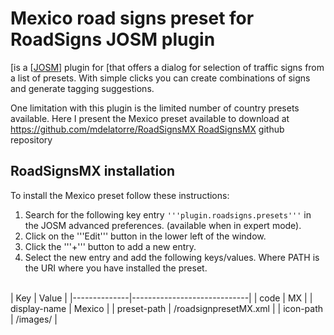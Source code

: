 # Mexico road signs preset for RoadSigns JOSM plugin


[is a [[JOSM]([JOSM/Plugins/RoadSigns|RoadSigns]])] plugin for [that offers a dialog for selection of traffic signs from a list of presets. With simple clicks you can create combinations of signs and generate tagging suggestions.

One limitation with this plugin is the limited number of country presets available. Here I present the Mexico preset available to download at [https://github.com/mdelatorre/RoadSignsMX RoadSignsMX]([OSM]]) github repository 

## RoadSignsMX installation 


To install the Mexico preset follow these instructions:
<br />
1. Search for the following key entry <code>'''plugin.roadsigns.presets'''</code> in the JOSM advanced preferences. (available when in expert mode).
2. Click on the '''Edit''' button in the lower left of the window.
3. Click the '''+''' button to add a new entry.
4. Select the new entry and add the following keys/values. Where PATH is the URI where you have installed the preset.   
<br />
| Key          | Value                       |
|--------------|-----------------------------|
| code         | MX                          |
| display-name | Mexico                      |
| preset-path  | <PATH>/roadsignpresetMX.xml |
| icon-path    | <PATH>/images/              |

